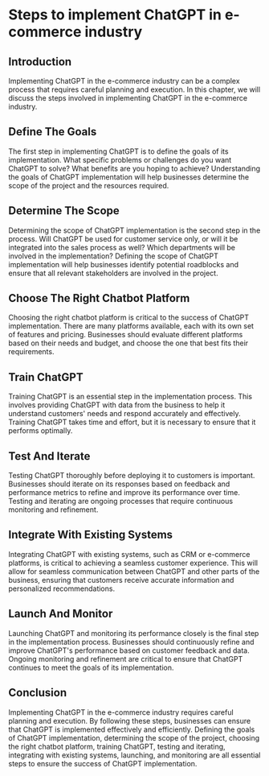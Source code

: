 Steps to implement ChatGPT in e-commerce industry
=========================================================================================================

Introduction
------------

Implementing ChatGPT in the e-commerce industry can be a complex process that requires careful planning and execution. In this chapter, we will discuss the steps involved in implementing ChatGPT in the e-commerce industry.

Define The Goals
----------------

The first step in implementing ChatGPT is to define the goals of its implementation. What specific problems or challenges do you want ChatGPT to solve? What benefits are you hoping to achieve? Understanding the goals of ChatGPT implementation will help businesses determine the scope of the project and the resources required.

Determine The Scope
-------------------

Determining the scope of ChatGPT implementation is the second step in the process. Will ChatGPT be used for customer service only, or will it be integrated into the sales process as well? Which departments will be involved in the implementation? Defining the scope of ChatGPT implementation will help businesses identify potential roadblocks and ensure that all relevant stakeholders are involved in the project.

Choose The Right Chatbot Platform
---------------------------------

Choosing the right chatbot platform is critical to the success of ChatGPT implementation. There are many platforms available, each with its own set of features and pricing. Businesses should evaluate different platforms based on their needs and budget, and choose the one that best fits their requirements.

Train ChatGPT
-------------

Training ChatGPT is an essential step in the implementation process. This involves providing ChatGPT with data from the business to help it understand customers' needs and respond accurately and effectively. Training ChatGPT takes time and effort, but it is necessary to ensure that it performs optimally.

Test And Iterate
----------------

Testing ChatGPT thoroughly before deploying it to customers is important. Businesses should iterate on its responses based on feedback and performance metrics to refine and improve its performance over time. Testing and iterating are ongoing processes that require continuous monitoring and refinement.

Integrate With Existing Systems
-------------------------------

Integrating ChatGPT with existing systems, such as CRM or e-commerce platforms, is critical to achieving a seamless customer experience. This will allow for seamless communication between ChatGPT and other parts of the business, ensuring that customers receive accurate information and personalized recommendations.

Launch And Monitor
------------------

Launching ChatGPT and monitoring its performance closely is the final step in the implementation process. Businesses should continuously refine and improve ChatGPT's performance based on customer feedback and data. Ongoing monitoring and refinement are critical to ensure that ChatGPT continues to meet the goals of its implementation.

Conclusion
----------

Implementing ChatGPT in the e-commerce industry requires careful planning and execution. By following these steps, businesses can ensure that ChatGPT is implemented effectively and efficiently. Defining the goals of ChatGPT implementation, determining the scope of the project, choosing the right chatbot platform, training ChatGPT, testing and iterating, integrating with existing systems, launching, and monitoring are all essential steps to ensure the success of ChatGPT implementation.


